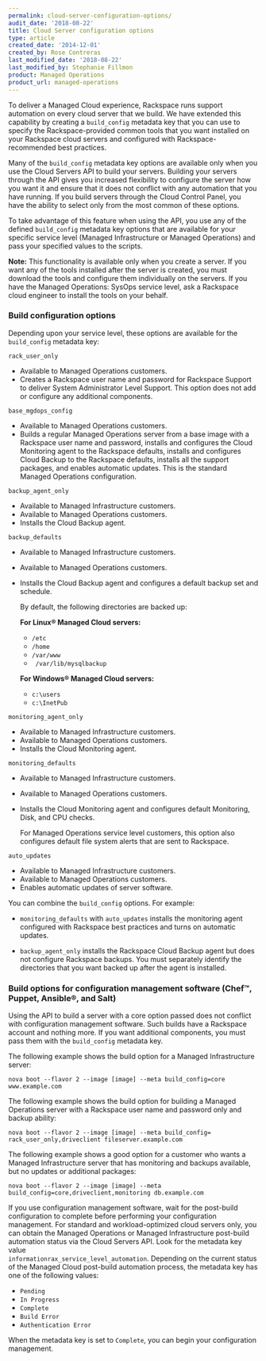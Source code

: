 ```yaml
---
permalink: cloud-server-configuration-options/
audit_date: '2018-08-22'
title: Cloud Server configuration options
type: article
created_date: '2014-12-01'
created_by: Rose Contreras
last_modified_date: '2018-08-22'
last_modified_by: Stephanie Fillmon
product: Managed Operations
product_url: managed-operations
---
```


To deliver a Managed Cloud experience, Rackspace runs support automation
on every cloud server that we build. We have extended this capability by
creating a `build_config` metadata key that you can use to specify the
Rackspace-provided common tools that you want installed on your Rackspace
cloud servers and configured with Rackspace-recommended best practices.

Many of the `build_config` metadata key options are available only when
you use the Cloud Servers API to build your servers. Building your
servers through the API gives you increased flexibility to configure the server how you want it and ensure that it does not
conflict with any automation that you have running. If you build servers
through the Cloud Control Panel, you have the ability to select
only from the most common of these options.

To take advantage of this feature when using the API, you use any of the
defined `build_config` metadata key options that are available for your
specific service level (Managed Infrastructure or Managed Operations)
and pass your specified values to the scripts.

**Note:** This functionality is available only when you create a server.
If you want any of the tools installed after the server is created, you
must download the tools and configure them individually on the servers.
If you have the Managed Operations: SysOps service level, ask a Rackspace cloud
engineer to install the tools on your behalf.

### Build configuration options

Depending upon your service level, these options are available for the
`build_config` metadata key:

`rack_user_only`

-   Available to Managed Operations customers.
-   Creates a Rackspace user name and password for Rackspace Support to
    deliver System Administrator Level Support. This option does not add
    or configure any additional components.

`base_mgdops_config`

-   Available to Managed Operations customers.
-   Builds a regular Managed Operations server from a base image with a
    Rackspace user name and password, installs and configures the Cloud
    Monitoring agent to the Rackspace defaults, installs and configures
    Cloud Backup to the Rackspace defaults, installs all the support
    packages, and enables automatic updates. This is the standard Managed
    Operations configuration.

`backup_agent_only`

-   Available to Managed Infrastructure customers.
-   Available to Managed Operations customers.
-   Installs the Cloud Backup agent.

`backup_defaults`

-   Available to Managed Infrastructure customers.
-   Available to Managed Operations customers.
-   Installs the Cloud Backup agent and configures a default backup set
    and schedule.

    By default, the following directories are backed up:

    **For Linux&reg; Managed Cloud servers:**

    -   `/etc`
    -   `/home`
    -   `/var/www`
    -   ` /var/lib/mysqlbackup`

    **For Windows&reg; Managed Cloud servers:**

    -   `c:\users`
    -   `c:\InetPub`

`monitoring_agent_only`

-   Available to Managed Infrastructure customers.
-   Available to Managed Operations customers.
-   Installs the Cloud Monitoring agent.

`monitoring_defaults`

-   Available to Managed Infrastructure customers.
-   Available to Managed Operations customers.
-   Installs the Cloud Monitoring agent and configures default
    Monitoring, Disk, and CPU checks.

    For Managed Operations service level customers, this option also
    configures default file system alerts that are sent to Rackspace.

`auto_updates`

-   Available to Managed Infrastructure customers.
-   Available to Managed Operations customers.
-   Enables automatic updates of server software.

You can combine the `build_config` options. For example:

-   `monitoring_defaults` with `auto_updates` installs the monitoring
    agent configured with Rackspace best practices and turns on
    automatic updates.

-   `backup_agent_only` installs the Rackspace Cloud Backup agent
    but does not configure Rackspace backups. You must separately
    identify the directories that you want backed up after the agent
    is installed.

### Build options for configuration management software (Chef&trade;, Puppet, Ansible&reg;, and Salt)

Using the API to build a server with a core option passed does not
conflict with configuration management software. Such builds have a
Rackspace account and nothing more. If you want additional components,
you must pass them with the `build_config` metadata key.

The following example shows the build option for a Managed Infrastructure server:

    nova boot --flavor 2 --image [image] --meta build_config=core www.example.com

The following example shows the build option for building a Managed Operations server with a Rackspace user name and password only and backup ability:

    nova boot --flavor 2 --image [image] --meta build_config= rack_user_only,driveclient fileserver.example.com

The following example shows a good option for a customer who wants a
Managed Infrastructure server that has monitoring and backups available, but
no updates or additional packages:

    nova boot --flavor 2 --image [image] --meta build_config=core,driveclient,monitoring db.example.com

If you use configuration management software, wait for the post-build
configuration to complete before performing your configuration management. For
standard and workload-optimized cloud servers only, you can obtain the Managed
Operations or Managed Infrastructure post-build automation status via the
Cloud Servers API. Look for the metadata key value  
`informationrax_service_level_automation`. Depending on the current status of
the Managed Cloud post-build automation process, the metadata key has
one of the following values:

- `Pending`
- `In Progress`
- `Complete`
- `Build Error`
- `Authentication Error`

When the metadata key is set to `Complete`, you can begin your
configuration management.
